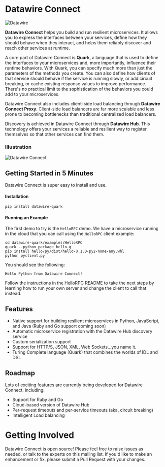 # Datawire Connect

![](static_files/dw-logo.png "Datawire")

**Datawire Connect** helps you build and run resilient microservices. It allows you to
express the interfaces between your services, define how they should behave when
they interact, and helps them reliably discover and reach other services at runtime.

A core part of Datawire Connect is **Quark**, a language that is used to define the
interfaces to your microservices and, more importantly, influence their runtime
behaviors. With Quark, you can specify much more than just the parameters of the
methods you create. You can also define how clients of that service should behave
if the service is running slowly, or add circuit breaking, or cache existing
response values to improve performance. There's no practical limit to the
sophistication of the behaviors you could add to your microservices.

Datawire Connect also includes client-side load balancing through **Datawire Connect Proxy**.
Client-side load balancers are far more scalable and less prone to becoming bottlenecks
than traditional centralized load balancers.

Discovery is achieved in Datawire Connect through **Datawire Hub**. This technology
offers your services a reliable and resilient way to register themselves so that
other services can find them.

### Illustration ###

![](static_files/dw-connect.png "Datawire Connect")

## Getting Started in 5 Minutes

Datawire Connect is super easy to install and use.

#### Installation
```
pip install datawire-quark
```
#### Running an Example

The first demo to try is the `HelloRPC` demo. We have a microservice running in
the cloud that you can call using the `HelloRPC` client example:

```
cd datawire-quark/examples/HelloRPC
quark --python package hello.q
pip install hello/py/dist/hello-0.1.0-py2-none-any.whl
python pyclient.py
```
You should see the following:

```
Hello Python from Datawire Connect!
```

Follow the instructions in the HelloRPC README to take the next steps by
learning how to run your own server and change the client to call that instead.

## Features

* Native support for building resilient microservices in Python, JavaScript,
and Java (Ruby and Go support coming soon)
* Automatic microservice registration with the Datawire Hub discovery service
* Custom serialization support
* Support for HTTP/S, JSON, XML, Web Sockets...you name it.
* Turing Complete language (Quark) that combines the worlds of IDL and DSL

## Roadmap

Lots of exciting features are currently being developed for Datawire Connect,
including:

* Support for Ruby and Go
* Cloud-based version of Datawire Hub
* Per-request timeouts and per-service timeouts (aka, circuit breaking)
* Intelligent Load balancing

# Getting Involved

Datawire Connect is open source! Please feel free to raise issues as needed,
or talk to the experts on this mailing list. If you'd like to make an enhancement
or fix, please submit a Pull Request with your changes.
